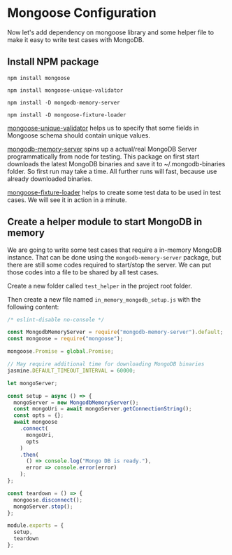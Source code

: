 # Mongoose Configuration

Now let's add dependency on mongoose library and some helper file to make it easy to write test cases with MongoDB.

## Install NPM package

```shell
npm install mongoose

npm install mongoose-unique-validator

npm install -D mongodb-memory-server

npm install -D mongoose-fixture-loader
```

[mongoose-unique-validator](https://www.npmjs.com/package/mongoose-unique-validator) helps us to specify that some fields in Mongoose schema should contain unique values.

[mongodb-memory-server](https://www.npmjs.com/package/mongodb-memory-server) spins up a actual/real MongoDB Server programmatically from node for testing. This package on first start downloads the latest MongoDB binaries and save it to ~/.mongodb-binaries folder. So first run may take a time. All further runs will fast, because use already downloaded binaries.

[mongoose-fixture-loader](https://www.npmjs.com/package/mongoose-fixture-loader) helps to create some test data to be used in test cases. We will see it in action in a minute.

## Create a helper module to start MongoDB in memory

We are going to write some test cases that require a in-memory MongoDB instance. That can be done using the `mongodb-memory-server` package, but there are still some codes required to start/stop the server. We can put those codes into a file to be shared by all test cases.

Create a new folder called `test_helper` in the project root folder.

Then create a new file named `in_memory_mongodb_setup.js` with the following content:

```javascript
/* eslint-disable no-console */

const MongodbMemoryServer = require("mongodb-memory-server").default;
const mongoose = require("mongoose");

mongoose.Promise = global.Promise;

// May require additional time for downloading MongoDB binaries
jasmine.DEFAULT_TIMEOUT_INTERVAL = 60000;

let mongoServer;

const setup = async () => {
  mongoServer = new MongodbMemoryServer();
  const mongoUri = await mongoServer.getConnectionString();
  const opts = {};
  await mongoose
    .connect(
      mongoUri,
      opts
    )
    .then(
      () => console.log("Mongo DB is ready."),
      error => console.error(error)
    );
};

const teardown = () => {
  mongoose.disconnect();
  mongoServer.stop();
};

module.exports = {
  setup,
  teardown
};
```
